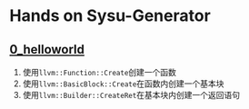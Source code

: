 # Hands on Sysu-Generator

## [0_helloworld](https://github.com/Zeege-0/SYsU-lang-Proj-3/tree/0_helloworld)

1. 使用`llvm::Function::Create`创建一个函数
2. 使用`llvm::BasicBlock::Create`在函数内创建一个基本块
3. 使用`llvm::Builder::CreateRet`在基本块内创建一个返回语句


